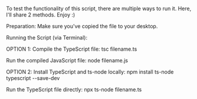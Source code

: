To test the functionality of this script, there are multiple ways to run it. Here, I'll share 2 methods. Enjoy :)

Preparation:
Make sure you've copied the file to your desktop.

Running the Script (via Terminal):

OPTION 1:
Compile the TypeScript file:
tsc filename.ts

Run the compiled JavaScript file:
node filename.js

OPTION 2:
Install TypeScript and ts-node locally:
npm install ts-node typescript --save-dev

Run the TypeScript file directly:
npx ts-node filename.ts
